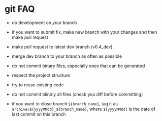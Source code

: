 # git FAQ

- do development on _your_ branch
- if you want to submit fix, make new branch with your changes and then make pull request
- make pull request to latest dev branch
  (v0.4_dev)
- merge dev branch to your branch as often as possible

- do not commit binary files, especially ones that can be generated
- respect the project structure
- try to reuse existing code
- do not commit blindly all files (check you diff before committing)

- if you want to close branch `${branch_name}`,
  tag it as `archive/${yyyyMMdd}_${branch_name}`,
  where `${yyyyMMdd}` is the date of last commit on this branch
